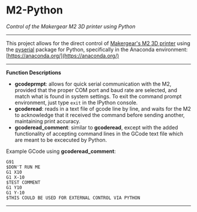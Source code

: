# M2-Python
*Control of the Makergear M2 3D printer using Python*

---

This project allows for the direct control of [Makergear's M2 3D printer](https://www.makergear.com/products/m2) using the [pyserial](https://pythonhosted.org/pyserial/) package for Python, specifically in the Anaconda environment: [https://anaconda.org/](https://anaconda.org/)

---

**Function Descriptions**
* **gcodeprmpt**: allows for quick serial communication with the M2, provided that the proper COM port and baud rate are selected, and match what is found in system settings. To exit the command prompt environment, just type `exit` in the IPython console.
* **gcoderead**: reads in a text file of gcode line by line, and waits for the M2 to acknowledge that it received the command before sending another, maintaining print accuracy.
* **gcoderead_comment**: similar to **gcoderead**, except with the added functionality of accepting command lines in the GCode text file which are meant to be excecuted by Python.

Example GCode using **gcoderead_comment**:

~~~~ 
G91
$DON'T RUN ME
G1 X10
G1 X-10
$TEST COMMENT
G1 Y10
G1 Y-10
$THIS COULD BE USED FOR EXTERNAL CONTROL VIA PYTHON
~~~~
---
